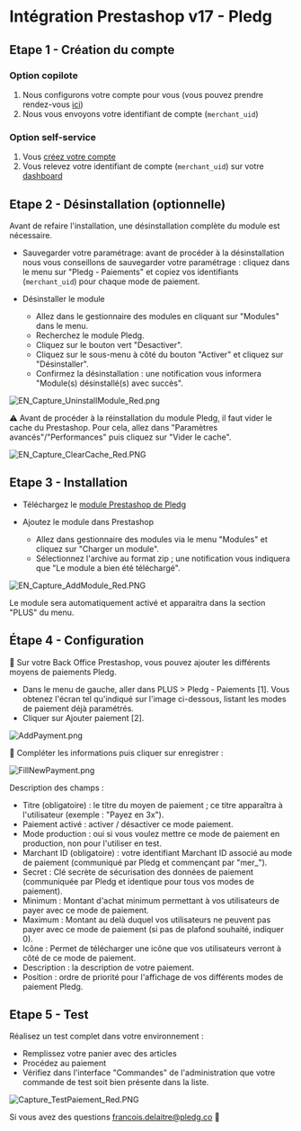 # Intégration Prestashop v17 - Pledg

## Etape 1 - Création du compte

### Option copilote

1. Nous configurons votre compte pour vous (vous pouvez prendre rendez-vous [ici](https://pledg.co/prenez-rendez-vous/))
2. Nous vous envoyons votre identifiant de compte (`merchant_uid`)

### Option self-service

1. Vous [créez votre compte](https://staging.dashboard.ecard.pledg.co/#/)
2. Vous relevez votre identifiant de compte (`merchant_uid`) sur votre [dashboard](https://staging.dashboard.ecard.pledg.co/#/)

## Etape 2 - Désinstallation (optionnelle)

Avant de refaire l'installation, une désinstallation complète du module est nécessaire.

- Sauvegarder votre paramétrage: avant de procéder à la désinstallation nous vous
  conseillons de sauvegarder votre paramétrage : cliquez dans le menu sur "Pledg - Paiements" et copiez vos identifiants (`merchant_uid`) pour chaque mode de paiement.

- Désinstaller le module
  - Allez dans le gestionnaire des modules en cliquant sur "Modules"
    dans le menu.
  - Recherchez le module Pledg.
  - Cliquez sur le bouton vert "Desactiver".
  - Cliquez sur le sous-menu à côté du bouton "Activer" et cliquez sur
    "Désinstaller".
  - Confirmez la désinstallation : une notification vous informera "Module(s) désinstallé(s) avec succès".

![EN_Capture_UninstallModule_Red.png](https://storage.googleapis.com/slite-api-files-production/files/IRZjGiN~EW/ebe6737d-5722-4974-b2d9-b1306a230cb0/EN_Capture_UninstallModule_Red.png)

⚠️ Avant de procéder à la réinstallation du module Pledg, il faut vider le cache du Prestashop. Pour cela, allez dans "Paramètres avancés"/"Performances" puis cliquez sur "Vider le cache".

![EN_Capture_ClearCache_Red.PNG](https://storage.googleapis.com/slite-api-files-production/files/IRZjGiN~EW/9d637eaa-45a7-4303-9183-fa094a0cba27/EN_Capture_ClearCache_Red.PNG)

## Etape 3 - Installation

- Téléchargez le [module Prestashop de Pledg](https://github.com/pledgcorporate/ecard-prestashop1.7/archive/master.zip)

- Ajoutez le module dans Prestashop
  - Allez dans gestionnaire des modules via le menu "Modules" et cliquez sur "Charger un module".
  - Sélectionnez l'archive au format zip ; une notification vous indiquera que "Le module a bien été
    téléchargé".

![EN_Capture_AddModule_Red.PNG](https://storage.googleapis.com/slite-api-files-production/files/IRZjGiN~EW/a2af32d8-f3b3-4aee-970c-5c63f2ccf8be/EN_Capture_AddModule_Red.PNG)

Le module sera automatiquement activé et apparaitra dans la section "PLUS" du menu.

## Étape 4 - Configuration

🔧 Sur votre Back Office Prestashop, vous pouvez ajouter les différents moyens de paiements Pledg.

 - Dans le menu de gauche, aller dans PLUS > Pledg - Paiements [1]. Vous obtenez l'écran tel qu'indiqué sur l'image ci-dessous, listant les modes de paiement déjà paramétrés.
 - Cliquer sur Ajouter paiement [2].

 ![AddPayment.png](https://pledg-assets.s3-eu-west-1.amazonaws.com/ecard-plugin-doc/module/Prestashop1.7/AddPayment.png)

🔖 Compléter les informations puis cliquer sur enregistrer :

![FillNewPayment.png](https://pledg-assets.s3-eu-west-1.amazonaws.com/ecard-plugin-doc/module/Prestashop1.7/FillNewPayment.png)

Description des champs :

- Titre (obligatoire) : le titre du moyen de paiement ; ce titre apparaîtra à l'utilisateur (exemple : "Payez en 3x").
- Paiement activé : activer / désactiver ce mode paiement.
- Mode production : oui si vous voulez mettre ce mode de paiement en production, non pour l'utiliser en test.
- Marchant ID (obligatoire) : votre identifiant Marchant ID associé au mode de paiement (communiqué par Pledg et commençant par "mer_").
- Secret : Clé secrète de sécurisation des données de paiement (communiquée par Pledg et identique pour tous vos modes de paiement).
- Minimum : Montant d'achat minimum permettant à vos utilisateurs de payer avec ce mode de paiement.
- Maximum : Montant au delà duquel vos utilisateurs ne peuvent pas payer avec ce mode de paiement (si pas de plafond souhaité, indiquer 0).
- Icône : Permet de télécharger une icône que vos utilisateurs verront à côté de ce mode de paiement.
- Description : la description de votre paiement.
- Position : ordre de priorité pour l'affichage de vos différents modes de paiement Pledg. 

## Etape 5 - Test

Réalisez un test complet dans votre environnement :

- Remplissez votre panier avec des articles
- Procédez au paiement
- Vérifiez dans l'interface "Commandes" de l'administration que votre commande de test soit bien présente dans la liste.

![Capture_TestPaiement_Red.PNG](https://storage.googleapis.com/slite-api-files-production/files/IRZjGiN~EW/1be289ee-6a00-4d4f-807d-a68ae5e2a4ef/Capture_TestPaiement_Red.PNG)

Si vous avez des questions francois.delaitre@pledg.co 👋
